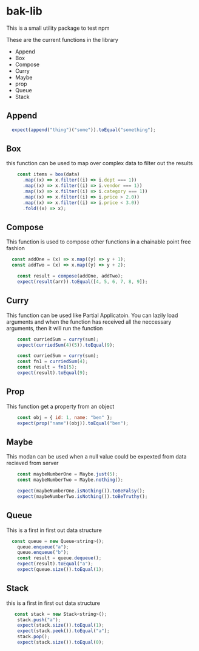 # bak-lib #

This is a small utility package to test npm

These are the current functions in the library

- Append
- Box
- Compose
- Curry
- Maybe
- prop
- Queue
- Stack

## Append ##

```js
  expect(append("thing")("some")).toEqual("something");
```

## Box ##

this function can be used to map over complex data to filter out the results

```js
    const items = box(data)
      .map((x) => x.filter((i) => i.dept === 1))
      .map((x) => x.filter((i) => i.vendor === 1))
      .map((x) => x.filter((i) => i.category === 1))
      .map((x) => x.filter((i) => i.price > 2.0))
      .map((x) => x.filter((i) => i.price < 3.0))
      .fold((x) => x);
```

## Compose ##

This function is used to compose other functions in a chainable point free fashion

```js
  const addOne = (x) => x.map((y) => y + 1);
  const addTwo = (x) => x.map((y) => y + 2);

    const result = compose(addOne, addTwo);
    expect(result(arr)).toEqual([4, 5, 6, 7, 8, 9]);
```

## Curry ## 

This function can be used like Partial Applicatoin. You can lazily load arguments and when the function has received all the neccessary arguments, then it will run the function

```js
    const curriedSum = curry(sum);
    expect(curriedSum(4)(5)).toEqual(9);

    const curriedSum = curry(sum);
    const fn1 = curriedSum(4);
    const result = fn1(5);
    expect(result).toEqual(9);
```

## Prop ##

This function get a property from an object

```js
    const obj = { id: 1, name: "ben" };
    expect(prop("name")(obj)).toEqual("ben");

```

## Maybe ##

This modan can be used when a null value could be expexted from data recieved from server

```js
    const maybeNumberOne = Maybe.just(5);
    const maybeNumberTwo = Maybe.nothing();

    expect(maybeNumberOne.isNothing()).toBeFalsy();
    expect(maybeNumberTwo.isNothing()).toBeTruthy();
```
## Queue ## 

This is a first in first out data structure

```js
  const queue = new Queue<string>();
    queue.enqueue("a");
    queue.enqueue("b");
    const result = queue.dequeue();
    expect(result).toEqual("a");
    expect(queue.size()).toEqual(1);
```

## Stack ##

this is a first in first out data structure

```js
   const stack = new Stack<string>();
    stack.push("a");
    expect(stack.size()).toEqual(1);
    expect(stack.peek()).toEqual("a");
    stack.pop();
    expect(stack.size()).toEqual(0);
```
